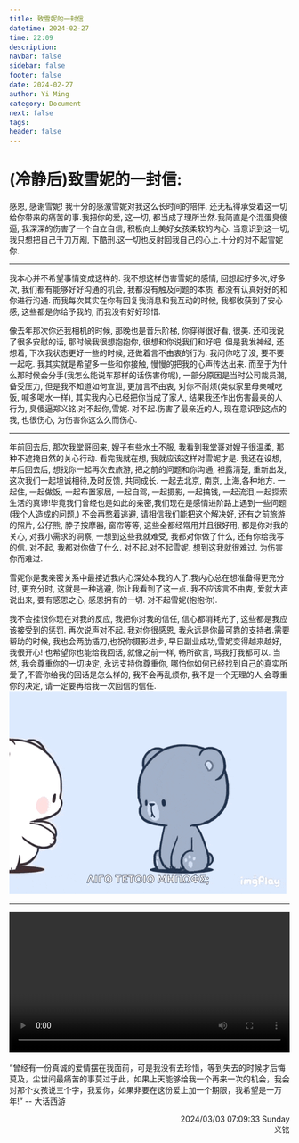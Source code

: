 ```yaml
---
title: 致雪妮的一封信
datetime: 2024-02-27
time: 22:09
description: 
navbar: false
sidebar: false
footer: false
date: 2024-02-27
author: Yi Ming
category: Document
next: false
tags: 
header: false
---
```


<AutoMusic />

# (冷静后)致雪妮的一封信:

感恩, 感谢雪妮! 
我十分的感激雪妮对我这么长时间的陪伴, 还无私得承受着这一切给你带来的痛苦的事.我把你的爱, 这一切, 都当成了理所当然.我简直是个混蛋臭傻逼, 我深深的伤害了一个自立自信, 积极向上美好女孩柔软的内心. 
当意识到这一切, 我只想把自己千刀万剐, 下酷刑.这一切也反射回我自己的心上.十分的对不起雪妮你.

---

我本心并不希望事情变成这样的. 我不想这样伤害雪妮的感情, 回想起好多次,好多次, 我们都有能够好好沟通的机会, 我都没有触及问题的本质, 都没有认真好好的和你进行沟通. 而我每次其实在你有回复我消息和我互动的时候, 我都收获到了安心感, 这些都是你给予我的, 而我没有好好珍惜. 

像去年那次你还我相机的时候, 那晚也是音乐阶梯, 你穿得很好看, 很美. 还和我说了很多安慰的话, 那时候我很想抱抱你, 很想和你说我们和好吧. 但是我发神经, 还想着, 下次我状态更好一些的时候, 还做着言不由衷的行为. 我问你吃了没, 要不要一起吃. 我其实就是希望多一些和你接触, 慢慢的把我的心声传达出来.
而至于为什么那时候会分手(我怎么能说车那样的话伤害你呢), 一部分原因是当时公司裁员潮, 备受压力, 但是我不知道如何宣泄, 更加言不由衷, 对你不耐烦(类似家里母亲喊吃饭, 喊多喝水一样), 其实我内心已经把你当成了家人, 结果我还作出伤害最亲的人行为, 臭傻逼郑义铭.对不起你,雪妮. 对不起.伤害了最亲近的人, 现在意识到这点的我, 也很伤心, 为伤害你这么久而伤心. 

---

年前回去后, 那次我堂哥回来, 嫂子有些水土不服, 我看到我堂哥对嫂子很温柔, 那种不遮掩自然的关心行动. 看完我就在想, 我就应该这样对雪妮才是. 我还在设想, 年后回去后, 想找你一起再次去旅游, 把之前的问题和你沟通, 袒露清楚, 重新出发, 这次我们一起坦诚相待,及时反馈, 共同成长. 一起去北京, 南京, 上海,各种地方. 一起住, 一起做饭, 一起布置家居, 一起自驾, 一起摄影, 一起搞钱, 一起流泪,一起探索生活的真谛!毕竟我们曾经也是如此的亲密,我们现在是感情进阶路上遇到一些问题(我个人造成的问题,) 不会再憋着逃避, 请相信我们能把这个解决好, 还有之前旅游的照片, 公仔熊, 脖子按摩器, 窗帘等等, 这些全都经常用并且很好用, 都是你对我的关心, 对我小需求的洞察, 一想到这些我就难受, 我都对你做了什么, 还有你给我写的信. 对不起, 我都对你做了什么. 对不起.对不起雪妮. 想到这我就很难过. 为伤害你而难过.

雪妮你是我亲密关系中最接近我内心深处本我的人了.我内心总在想准备得更充分时, 更充分时, 这就是一种逃避, 你让我看到了这一点. 我不应该言不由衷, 爱就大声说出来, 要有感恩之心, 感恩拥有的一切. 对不起雪妮(抱抱你). 

我不会挂恨你现在对我的反应, 我把你对我的信任, 信心都消耗光了, 这些都是我应该接受到的惩罚.
再次说声对不起.
我对你很感恩, 我永远是你最可靠的支持者.需要帮助的时候, 我也会两肋插刀,也祝你摄影进步, 早日副业成功,雪妮变得越来越好, 我很开心! 也希望你也能给我回话, 就像之前一样, 畅所欲言, 骂我打我都可以. 当然, 我会尊重你的一切决定, 永远支持你尊重你, 哪怕你如何已经找到自己的真实所爱了,不管你给我的回话是怎么样的, 我不会再乱烦你, 我不是一个无理的人,会尊重你的决定, 请一定要再给我一次回信的信任.
![](pic/hug-warm-hug.gif)

---

<video controls style="width:100%">  
    <source src="/BB3343F9-3D40-4D52-8D90-6510F1074D31.mp4"  
            type="video/mp4">  
    抱歉，你的浏览器不支持内嵌视频。  
</video>

“曾经有一份真诚的爱情摆在我面前，可是我没有去珍惜，等到失去的时候才后悔莫及，尘世间最痛苦的事莫过于此，如果上天能够给我一个再来一次的机会，我会对那个女孩说三个字，我爱你，如果非要在这份爱上加一个期限，我希望是一万年!”       --      大话西游

<div style="text-align: right">  
  
2024/03/03 07:09:33 Sunday  
义铭  
  
</div>
